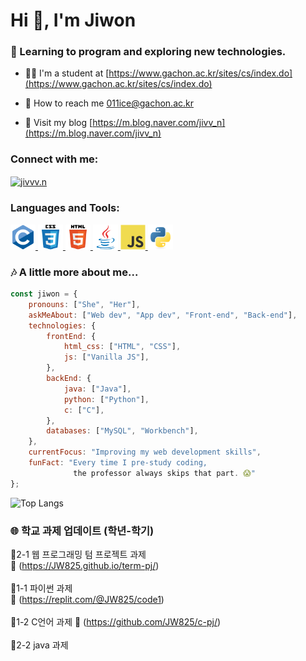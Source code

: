 <h1 align="left">Hi 👋, I'm Jiwon</h1>
<h3 align="left">🌟 Learning to program and exploring new technologies.</h3>

- 🧑‍🎓 I'm a student at [https://www.gachon.ac.kr/sites/cs/index.do](https://www.gachon.ac.kr/sites/cs/index.do)

- 📧 How to reach me [011ice@gachon.ac.kr](011ice@gachon.ac.kr)

- 🔗 Visit my blog [https://m.blog.naver.com/jivv_n](https://m.blog.naver.com/jivv_n)
  
<h3 align="left">Connect with me:</h3>
<p align="left">
<a href="https://instagram.com/jivvv.n" target="blank"><img align="center" src="https://raw.githubusercontent.com/rahuldkjain/github-profile-readme-generator/master/src/images/icons/Social/instagram.svg" alt="jivvv.n" height="30" width="40" /></a>
</p>

<h3 align="left">Languages and Tools:</h3>
<p align="left"> <a href="https://www.cprogramming.com/" target="_blank" rel="noreferrer"> <img src="https://raw.githubusercontent.com/devicons/devicon/master/icons/c/c-original.svg" alt="c" width="40" height="40"/> </a> <a href="https://www.w3schools.com/css/" target="_blank" rel="noreferrer"> <img src="https://raw.githubusercontent.com/devicons/devicon/master/icons/css3/css3-original-wordmark.svg" alt="css3" width="40" height="40"/> </a> <a href="https://www.w3.org/html/" target="_blank" rel="noreferrer"> <img src="https://raw.githubusercontent.com/devicons/devicon/master/icons/html5/html5-original-wordmark.svg" alt="html5" width="40" height="40"/> </a> <a href="https://www.java.com" target="_blank" rel="noreferrer"> <img src="https://raw.githubusercontent.com/devicons/devicon/master/icons/java/java-original.svg" alt="java" width="40" height="40"/> </a> <a href="https://developer.mozilla.org/en-US/docs/Web/JavaScript" target="_blank" rel="noreferrer"> <img src="https://raw.githubusercontent.com/devicons/devicon/master/icons/javascript/javascript-original.svg" alt="javascript" width="40" height="40"/> </a> <a href="https://www.python.org" target="_blank" rel="noreferrer"> <img src="https://raw.githubusercontent.com/devicons/devicon/master/icons/python/python-original.svg" alt="python" width="40" height="40"/> </a> </p>

### 🎶 A little more about me...  

```javascript
const jiwon = {
    pronouns: ["She", "Her"],
    askMeAbout: ["Web dev", "App dev", "Front-end", "Back-end"],
    technologies: {
        frontEnd: {
            html_css: ["HTML", "CSS"],
            js: ["Vanilla JS"],
        },
        backEnd: {
            java: ["Java"],
            python: ["Python"],
            c: ["C"],
        },
        databases: ["MySQL", "Workbench"],
    },
    currentFocus: "Improving my web development skills",
    funFact: "Every time I pre-study coding,
              the professor always skips that part. 😱"
};
```
![Top Langs](https://github-readme-stats.vercel.app/api/top-langs/?username=JW825&layout=compact)

### 🌐 학교 과제 업데이트 (학년-학기) <br>
📍2-1 웹 프로그래밍 텀 프로젝트 과제 <br>
🔗 (https://JW825.github.io/term-pj/) <br><br>
📍1-1 파이썬 과제 <br>
🔗 (https://replit.com/@JW825/code1) <br><br>
📍1-2 C언어 과제
🔗 (https://github.com/JW825/c-pj/) <br><br>
📍2-2 java 과제

